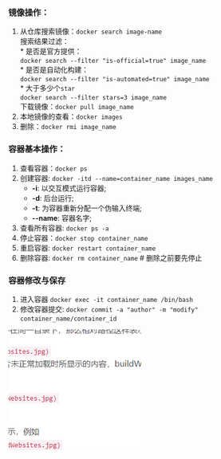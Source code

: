 ### 镜像操作：
1. 从仓库搜索镜像：`docker search image-name`  
	搜索结果过滤：  
		* 是否是官方提供：  
		`docker search --filter "is-official=true" image_name`  
		* 是否是自动化构建：  
		`docker search --filter "is-automated=true" image_name`  
		* 大于多少个`star`  
		`docker search --filter stars=3 image_name`  
	下载镜像：`docker pull image_name`  
2. 本地镜像的查看：`docker images`
3. 删除：`docker rmi image_name`

### 容器基本操作： 
1. 查看容器：`docker ps`
2. 创建容器: `docker -itd --name=container_name images_name`
    * **-i**: 以交互模式运行容器;
    * **-d**: 后台运行;
    * **-t**: 为容器重新分配一个伪输入终端;
    * **--name**: 容器名字;
3. 查看所有容器: `docker ps -a` 
4. 停止容器：`docker stop container_name` 
5. 重启容器: `docker restart container_name`
6. 删除容器: `docker rm container_name` # 删除之前要先停止

### 容器修改与保存 
1. 进入容器 `docker exec -it container_name /bin/bash`
2. 修改容器提交: `docker commit -a "author" -m "modify" container_name/container_id ` 

![avatar](aaa.png)